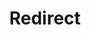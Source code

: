 ﻿---
layout: src/layouts/Redirect.astro
title: Redirect
redirect: https://octopus.com/docs/administration/server-extensibility/building-an-authentication-provider
pubDate:  2023-01-01
navSearch: false
navSitemap: false
navMenu: false
---
